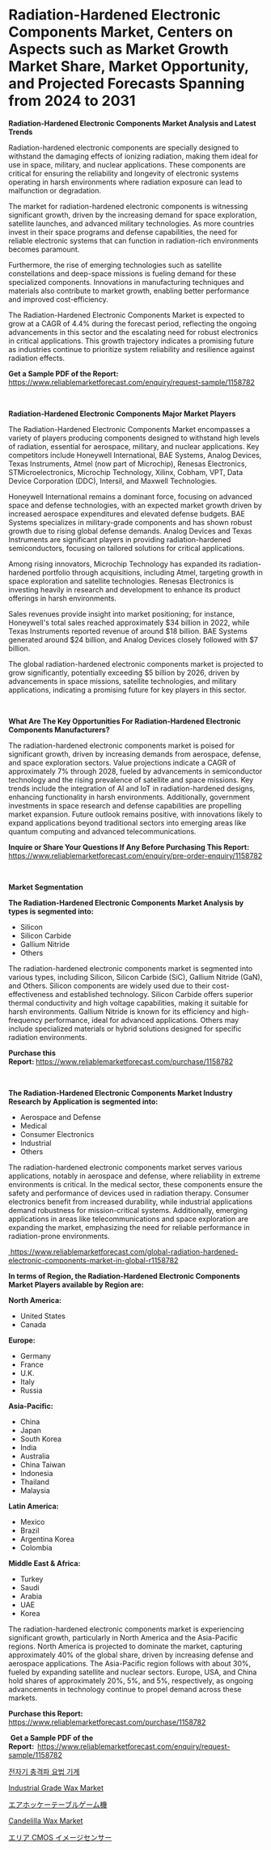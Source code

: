 <p><h1>Radiation-Hardened Electronic Components Market, Centers on Aspects such as Market Growth Market Share, Market Opportunity, and Projected Forecasts Spanning from 2024 to 2031</h1></p><p><strong>Radiation-Hardened Electronic Components Market Analysis and Latest Trends</strong></p>
<p><p>Radiation-hardened electronic components are specially designed to withstand the damaging effects of ionizing radiation, making them ideal for use in space, military, and nuclear applications. These components are critical for ensuring the reliability and longevity of electronic systems operating in harsh environments where radiation exposure can lead to malfunction or degradation.</p><p>The market for radiation-hardened electronic components is witnessing significant growth, driven by the increasing demand for space exploration, satellite launches, and advanced military technologies. As more countries invest in their space programs and defense capabilities, the need for reliable electronic systems that can function in radiation-rich environments becomes paramount.</p><p>Furthermore, the rise of emerging technologies such as satellite constellations and deep-space missions is fueling demand for these specialized components. Innovations in manufacturing techniques and materials also contribute to market growth, enabling better performance and improved cost-efficiency.</p><p>The Radiation-Hardened Electronic Components Market is expected to grow at a CAGR of 4.4% during the forecast period, reflecting the ongoing advancements in this sector and the escalating need for robust electronics in critical applications. This growth trajectory indicates a promising future as industries continue to prioritize system reliability and resilience against radiation effects.</p></p>
<p><strong>Get a Sample PDF of the Report:&nbsp;</strong> <a href="https://www.reliablemarketforecast.com/enquiry/request-sample/1158782">https://www.reliablemarketforecast.com/enquiry/request-sample/1158782</a></p>
<p>&nbsp;</p>
<p><strong>Radiation-Hardened Electronic Components Major Market Players</strong></p>
<p><p>The Radiation-Hardened Electronic Components Market encompasses a variety of players producing components designed to withstand high levels of radiation, essential for aerospace, military, and nuclear applications. Key competitors include Honeywell International, BAE Systems, Analog Devices, Texas Instruments, Atmel (now part of Microchip), Renesas Electronics, STMicroelectronics, Microchip Technology, Xilinx, Cobham, VPT, Data Device Corporation (DDC), Intersil, and Maxwell Technologies.</p><p>Honeywell International remains a dominant force, focusing on advanced space and defense technologies, with an expected market growth driven by increased aerospace expenditures and elevated defense budgets. BAE Systems specializes in military-grade components and has shown robust growth due to rising global defense demands. Analog Devices and Texas Instruments are significant players in providing radiation-hardened semiconductors, focusing on tailored solutions for critical applications.</p><p>Among rising innovators, Microchip Technology has expanded its radiation-hardened portfolio through acquisitions, including Atmel, targeting growth in space exploration and satellite technologies. Renesas Electronics is investing heavily in research and development to enhance its product offerings in harsh environments.</p><p>Sales revenues provide insight into market positioning; for instance, Honeywell's total sales reached approximately $34 billion in 2022, while Texas Instruments reported revenue of around $18 billion. BAE Systems generated around $24 billion, and Analog Devices closely followed with $7 billion.</p><p>The global radiation-hardened electronic components market is projected to grow significantly, potentially exceeding $5 billion by 2026, driven by advancements in space missions, satellite technologies, and military applications, indicating a promising future for key players in this sector.</p></p>
<p>&nbsp;</p>
<p><strong>What Are The Key Opportunities For Radiation-Hardened Electronic Components Manufacturers?</strong></p>
<p><p>The radiation-hardened electronic components market is poised for significant growth, driven by increasing demands from aerospace, defense, and space exploration sectors. Value projections indicate a CAGR of approximately 7% through 2028, fueled by advancements in semiconductor technology and the rising prevalence of satellite and space missions. Key trends include the integration of AI and IoT in radiation-hardened designs, enhancing functionality in harsh environments. Additionally, government investments in space research and defense capabilities are propelling market expansion. Future outlook remains positive, with innovations likely to expand applications beyond traditional sectors into emerging areas like quantum computing and advanced telecommunications.</p></p>
<p><strong>Inquire or Share Your Questions If Any Before Purchasing This Report:</strong> <a href="https://www.reliablemarketforecast.com/enquiry/pre-order-enquiry/1158782">https://www.reliablemarketforecast.com/enquiry/pre-order-enquiry/1158782</a></p>
<p>&nbsp;</p>
<p><strong>Market Segmentation</strong></p>
<p><strong>The Radiation-Hardened Electronic Components Market Analysis by types is segmented into:</strong></p>
<p><ul><li>Silicon</li><li>Silicon Carbide</li><li>Gallium Nitride</li><li>Others</li></ul></p>
<p><p>The radiation-hardened electronic components market is segmented into various types, including Silicon, Silicon Carbide (SiC), Gallium Nitride (GaN), and Others. Silicon components are widely used due to their cost-effectiveness and established technology. Silicon Carbide offers superior thermal conductivity and high voltage capabilities, making it suitable for harsh environments. Gallium Nitride is known for its efficiency and high-frequency performance, ideal for advanced applications. Others may include specialized materials or hybrid solutions designed for specific radiation environments.</p></p>
<p><strong>Purchase this Report:&nbsp;</strong><a href="https://www.reliablemarketforecast.com/purchase/1158782">https://www.reliablemarketforecast.com/purchase/1158782</a></p>
<p>&nbsp;</p>
<p><strong>The Radiation-Hardened Electronic Components Market Industry Research by Application is segmented into:</strong></p>
<p><ul><li>Aerospace and Defense</li><li>Medical</li><li>Consumer Electronics</li><li>Industrial</li><li>Others</li></ul></p>
<p><p>The radiation-hardened electronic components market serves various applications, notably in aerospace and defense, where reliability in extreme environments is critical. In the medical sector, these components ensure the safety and performance of devices used in radiation therapy. Consumer electronics benefit from increased durability, while industrial applications demand robustness for mission-critical systems. Additionally, emerging applications in areas like telecommunications and space exploration are expanding the market, emphasizing the need for reliable performance in radiation-prone environments.</p></p>
<p><a href="https://www.reliablemarketforecast.com/global-radiation-hardened-electronic-components-market-in-global-r1158782">&nbsp;https://www.reliablemarketforecast.com/global-radiation-hardened-electronic-components-market-in-global-r1158782</a></p>
<p><strong>In terms of Region, the Radiation-Hardened Electronic Components Market Players available by Region are:</strong></p>
<p>
    <p> <strong> North America: </strong>
        <ul>
            <li>United States</li>
            <li>Canada</li>
        </ul>
        </p> 
    <p> <strong> Europe: </strong>
        <ul>
            <li>Germany</li>
            <li>France</li>
            <li>U.K.</li>
            <li>Italy</li>
            <li>Russia</li>
        </ul>
        </p> 
    <p> <strong> Asia-Pacific: </strong>
        <ul>
            <li>China</li>
            <li>Japan</li>
            <li>South Korea</li>
            <li>India</li>
            <li>Australia</li>
            <li>China Taiwan</li>
            <li>Indonesia</li>
            <li>Thailand</li>
            <li>Malaysia</li>
        </ul>
        </p> 
    <p> <strong> Latin America: </strong>
        <ul>
            <li>Mexico</li>
            <li>Brazil</li>
            <li>Argentina Korea</li>
            <li>Colombia</li>
        </ul>
        </p> 
    <p> <strong> Middle East & Africa: </strong>
        <ul>
            <li>Turkey</li>
            <li>Saudi</li>
            <li>Arabia</li>
            <li>UAE</li>
            <li>Korea</li>
        </ul>
    </p>
    </p>
<p><p>The radiation-hardened electronic components market is experiencing significant growth, particularly in North America and the Asia-Pacific regions. North America is projected to dominate the market, capturing approximately 40% of the global share, driven by increasing defense and aerospace applications. The Asia-Pacific region follows with about 30%, fueled by expanding satellite and nuclear sectors. Europe, USA, and China hold shares of approximately 20%, 5%, and 5%, respectively, as ongoing advancements in technology continue to propel demand across these markets.</p></p>
<p><strong>Purchase this Report: </strong><a href="https://www.reliablemarketforecast.com/purchase/1158782">https://www.reliablemarketforecast.com/purchase/1158782</a></p>
<p>&nbsp;<strong>Get a Sample PDF of the Report:&nbsp;&nbsp;</strong><a href="https://www.reliablemarketforecast.com/enquiry/request-sample/1158782">https://www.reliablemarketforecast.com/enquiry/request-sample/1158782</a></p>
<p><strong></strong></p>
<p><p><a href="https://medium.com/@bertfeil67567/%EC%8B%9C%EC%9E%A5-%EC%84%A0%EB%8F%84%EC%9E%90%EC%99%80-%EC%A7%80%EC%97%B0%EC%9E%90-%EA%B8%80%EB%A1%9C%EB%B2%8C-%EC%A0%84%EC%9E%90%EA%B8%B0-%EC%B6%A9%EA%B2%A9%ED%8C%8C-%EC%B9%98%EB%A3%8C%EA%B8%B0-%EC%8B%9C%EC%9E%A5-%EB%8F%99%ED%96%A5-%EB%B0%8F-%EC%98%88%EC%B8%A1-2024-2031-06d11961b9ec">전자기 충격파 요법 기계</a></p><p><a href="https://github.com/AKSHATREPORTPRIME/Market-Research-Report-List-6/blob/main/industrial-grade-wax-market.md">Industrial Grade Wax Market</a></p><p><a href="https://medium.com/@kandrakodamadbg/air-hockey-table-games-machines-market-%E3%81%AF-%E3%82%B3%E3%82%B9%E3%83%88%E7%AE%A1%E7%90%86%E3%81%A8%E5%8A%B9%E7%8E%87%E5%90%91%E4%B8%8A%E3%82%92%E5%84%AA%E5%85%88%E3%81%97%E3%81%BE%E3%81%99-%E3%81%95%E3%82%89%E3%81%AB-%E5%A0%B1%E5%91%8A%E6%9B%B8%E3%81%AF%E5%B8%82%E5%A0%B4%E3%81%AE%E9%9C%80%E8%A6%81%E9%9D%A2%E3%81%A8%E4%BE%9B%E7%B5%A6%E9%9D%A2%E3%81%AE%E4%B8%A1%E6%96%B9%E3%82%92%E3%82%AB%E3%83%90%E3%83%BC%E3%81%97%E3%81%A6%E3%81%84%E3%81%BE%E3%81%99-air-be819f75ca6a">エアホッケーテーブルゲーム機</a></p><p><a href="https://www.linkedin.com/pulse/candelilla-wax-market-trends-growth-outlook-2024-2031-s61nf?trackingId=CAxMl3UySEWozvfvtExVYg%3D%3D">Candelilla Wax Market</a></p><p><a href="https://medium.com/@kandrakodamadbg/area-cmos-image-sensors-market-%E3%81%AE%E3%82%B0%E3%83%AD%E3%83%BC%E3%83%90%E3%83%AB%E5%B8%82%E5%A0%B4%E6%A6%82%E8%A6%81%E3%81%AF-%E4%B8%96%E7%95%8C%E3%81%8A%E3%82%88%E3%81%B3%E4%B8%BB%E8%A6%81%E5%B8%82%E5%A0%B4%E3%81%AB%E3%81%8A%E3%81%91%E3%82%8B%E6%A5%AD%E7%95%8C%E3%81%AB%E5%BD%B1%E9%9F%BF%E3%82%92%E4%B8%8E%E3%81%88%E3%82%8B%E4%B8%BB%E8%A6%81%E3%81%AA%E3%83%88%E3%83%AC%E3%83%B3%E3%83%89%E3%81%AB%E3%81%A4%E3%81%84%E3%81%A6-%E7%8B%AC%E8%87%AA%E3%81%AE%E8%A6%96%E7%82%B9%E3%82%92%E6%8F%90%E4%BE%9B%E3%81%97%E3%81%BE%E3%81%99-2c1edd3b1283">エリア CMOS イメージセンサー</a></p></p>